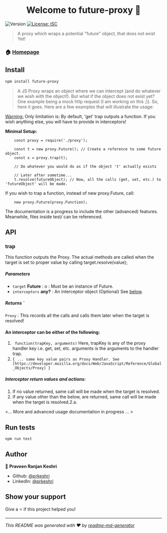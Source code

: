 <h1 align="center">Welcome to future-proxy 👋</h1>
<p>
  <img alt="Version" src="https://img.shields.io/badge/version-1.0.0-blue.svg?cacheSeconds=2592000" />
  <a href="#" target="_blank">
    <img alt="License: ISC" src="https://img.shields.io/badge/License-ISC-yellow.svg" />
  </a>
</p>

> A proxy which wraps a potential &#34;future&#34; object, that does not exist Yet!

### 🏠 [Homepage](https://github.com/prkeshri/node-future-proxy)

## Install

```sh
npm install future-proxy
```

> A JS Proxy wraps an object where we can intercept (and do whatever we wish with the object!). But what if the object does not exist yet? One example being a mock http request (I am working on this ;)). So, here it goes. Here are a few examples that will illustrate the usage:
    

<u>Warning:</u> Only limitation is: By default, 'get' trap outputs a function. If you wish anything else, you will have to provide in interceptors!
<br/>

<b>Minimal Setup:</b>

        const proxy = require('./proxy');

        const t = new proxy.Future(); // Create a reference to some future object.
        const x = proxy.trap(t);

        // Do whatever you would do as if the object 't' actually exists

        // Later after sometime...
        t.resolve(futureObject); // Now, all the calls (get, set, etc.) to 'futureObject' will be made.

If you wish to trap a function, instead of new proxy.Future, call:
    
        new proxy.Future(proxy.Function);

The documentation is a progress to include the other (advanced) features. Meanwhile, files inside test/ can be referenced.


## API

### trap

This function outputs the Proxy.
The actual methods are called when the target is set to proper value by
calling target.resolve(value);

##### Parameters

*   `target` **Future** : o : Must be an instance of Future.
*   `interceptors` **any?** : An interceptor object (Optional) See [below](interceptors).

##### Returns `

`Proxy` : This records all the calls and calls them later when the target is resolved!

[interceptors]:  #interceptors
#### An interceptor can be either of the following:
1. ` function(trapKey, arguments)` Here, trapKey is any of the proxy handler key i.e. get, set, etc.
arguments is the arguments to the handler trap.
2. `{
    ... same key value pairs as Proxy Handler.
    See [https://developer.mozilla.org/docs/Web/JavaScript/Reference/Global_Objects/Proxy]
}`

#####  Interceptor return values and actions:
1.  If no value returned, same call will be made when the target is resolved.
2.  If any value other than the below, are returned, same call will be made when the target is resolved.2.a. 

<... More and advanced usage documentation in progress ... >


## Run tests

```sh
npm run test
```

## Author

👤 **Praveen Ranjan Keshri**

* Github: [@prkeshri](https://github.com/prkeshri)
* LinkedIn: [@prkeshri](https://linkedin.com/in/prkeshri)

## Show your support

Give a ⭐️ if this project helped you!

***
_This README was generated with ❤️ by [readme-md-generator](https://github.com/kefranabg/readme-md-generator)_